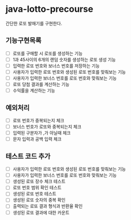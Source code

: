# java-lotto-precourse

간단한 로또 발매기를 구현한다.

## 기능구현목록

- [ ] 로또를 구매할 시 로또를 생성하는 기능
- [ ] 1과 45사이의 6개의 랜덤 숫자를 생성하는 로또 생성 기능
- [ ] 입력한 로또 번호와 보너스 번호를 저장하는 기능
- [ ] 사용자가 입력한 로또 번호와 생성된 로또 번호를 맞춰보는 기능
- [ ] 사용자가 입력한 보너스 번호를 로또 번호와 맞춰보는 기능
- [ ] 로또 당첨 결과를 계산하는 기능
- [ ] 수익률을 계산하는 기능

## 예외처리

- [ ] 로또 번호가 중복되는지 체크
- [ ] 보너스 번호가 로또와 중복되는지 체크
- [ ] 입력된 구분자가 ,가 아닐때 체크
- [ ] 문자 입력과 공백 입력 체크

## 테스트 코드 추가

- [ ] 사용자가 입력한 로또 번호와 생성된 로또 번호를 맞춰보는 기능
- [ ] 사용자가 입력한 보너스 번호를 로또 번호와 맞춰보는 기능
- [ ] 생성된 로또 장수 체크 테스트
- [ ] 로또 번호 범위 확인 테스트
- [ ] 생성된 로또 번호 테스트
- [ ] 생성된 로또 숫자의 중복 확인
- [ ] 출력되는 로또 결과 형식과 반환율 확인
- [ ] 생성된 로또 결과에 대한 카운트
